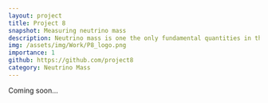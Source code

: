 ```yaml
---
layout: project
title: Project 8 
snapshot: Measuring neutrino mass
description: Neutrino mass is one the only fundamental quantities in the Standard Model of particles that has not been measured. The goal of the Project 8 experiment is to precisely measure the mass of neutrinos using the Cyclotron Radiation Emission Spectroscopy (CRES). On the experiment, my work has been primarily focused on R&D for CRES detection and reconstruction. I am currently the chair of the Antenna Array Working Group and the coordinator of the Position Track and Event Reconstruction.
img: /assets/img/Work/P8_logo.png
importance: 1
github: https://github.com/project8
category: Neutrino Mass
---
```


Coming soon...
 <!-- Neutrino mass is one of the only unknown fundamental properties of the elementary.  -->